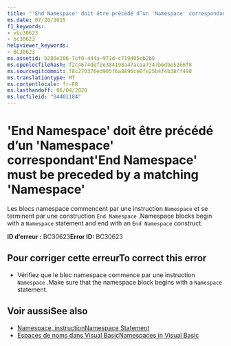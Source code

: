 ```yaml
---
title: "'End Namespace' doit être précédé d’un 'Namespace' correspondant"
ms.date: 07/20/2015
f1_keywords:
- vbc30623
- bc30623
helpviewer_keywords:
- BC30623
ms.assetid: b280e206-7cf0-444a-971d-c719d05eb2b8
ms.openlocfilehash: f2c4674defee384198a47acaa7347b6dbe5266f8
ms.sourcegitcommit: f8c270376ed905f6a8896ce0fe25b4f4b38ff498
ms.translationtype: MT
ms.contentlocale: fr-FR
ms.lasthandoff: 06/04/2020
ms.locfileid: "84401184"
---
```

# <a name="end-namespace-must-be-preceded-by-a-matching-namespace"></a><span data-ttu-id="145aa-102">'End Namespace' doit être précédé d’un 'Namespace' correspondant</span><span class="sxs-lookup"><span data-stu-id="145aa-102">'End Namespace' must be preceded by a matching 'Namespace'</span></span>
<span data-ttu-id="145aa-103">Les blocs namespace commencent par une instruction `Namespace` et se terminent par une construction `End Namespace` .</span><span class="sxs-lookup"><span data-stu-id="145aa-103">Namespace blocks begin with a `Namespace` statement and end with an `End Namespace` construct.</span></span>  
  
 <span data-ttu-id="145aa-104">**ID d’erreur :** BC30623</span><span class="sxs-lookup"><span data-stu-id="145aa-104">**Error ID:** BC30623</span></span>  
  
## <a name="to-correct-this-error"></a><span data-ttu-id="145aa-105">Pour corriger cette erreur</span><span class="sxs-lookup"><span data-stu-id="145aa-105">To correct this error</span></span>  
  
- <span data-ttu-id="145aa-106">Vérifiez que le bloc namespace commence par une instruction `Namespace` .</span><span class="sxs-lookup"><span data-stu-id="145aa-106">Make sure that the namespace block begins with a `Namespace` statement.</span></span>  
  
## <a name="see-also"></a><span data-ttu-id="145aa-107">Voir aussi</span><span class="sxs-lookup"><span data-stu-id="145aa-107">See also</span></span>

- [<span data-ttu-id="145aa-108">Namespace, instruction</span><span class="sxs-lookup"><span data-stu-id="145aa-108">Namespace Statement</span></span>](../language-reference/statements/namespace-statement.md)
- [<span data-ttu-id="145aa-109">Espaces de noms dans Visual Basic</span><span class="sxs-lookup"><span data-stu-id="145aa-109">Namespaces in Visual Basic</span></span>](../programming-guide/program-structure/namespaces.md)
